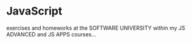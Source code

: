 # JavaScript
exercises and homeworks at the SOFTWARE UNIVERSITY within my JS ADVANCED and JS APPS courses...
